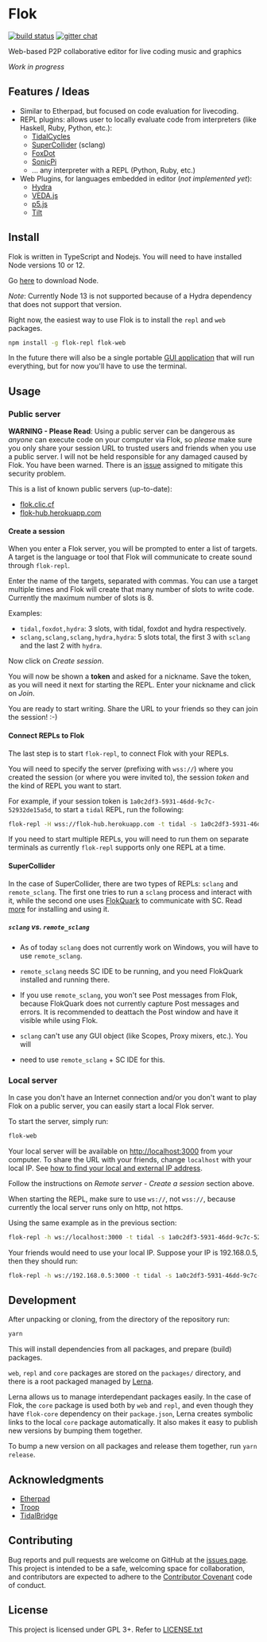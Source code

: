 # Flok

[![build status](https://img.shields.io/travis/munshkr/flok/master.svg?style=flat-square)](https://travis-ci.org/munshkr/flok)
[![gitter chat](https://img.shields.io/gitter/room/munshkr/flok.svg?style=flat-square)](https://gitter.im/munshkr/flok)

Web-based P2P collaborative editor for live coding music and graphics

*Work in progress*


## Features / Ideas

* Similar to Etherpad, but focused on code evaluation for livecoding.
* REPL plugins: allows user to locally evaluate code from interpreters (like
  Haskell, Ruby, Python, etc.):
  - [TidalCycles](https://tidalcycles.org/)
  - [SuperCollider](https://supercollider.github.io/) (sclang)
  - [FoxDot](https://foxdot.org/)
  - [SonicPi](https://sonic-pi.net/)
  - ... any interpreter with a REPL (Python, Ruby, etc.)
* Web Plugins, for languages embedded in editor (*not implemented yet*):
  - [Hydra](https://github.com/ojack/hydra)
  - [VEDA.js](https://github.com/fand/vedajs)
  - [p5.js](https://p5js.org/)
  - [Tilt](https://github.com/munshkr/tilt)


## Install

Flok is written in TypeScript and Nodejs.  You will need to have installed Node
versions 10 or 12.

Go [here](https://nodejs.org/) to download Node.

*Note*: Currently Node 13 is not supported because of a Hydra dependency that
does not support that version.

Right now, the easiest way to use Flok is to install the `repl` and `web`
packages.

```sh
npm install -g flok-repl flok-web
```

In the future there will also be a single portable [GUI
application](https://github.com/munshkr/flok-gui) that will run everything, but
for now you'll have to use the terminal.


## Usage

### Public server

**WARNING - Please Read**: Using a public server can be dangerous as *anyone*
can execute code on your computer via Flok, so *please* make sure you only
share your session URL to trusted users and friends when you use a public
server.  I will not be held responsible for any damaged caused by Flok.  You
have been warned.  There is an
[issue](https://github.com/munshkr/flok/issues/2) assigned to mitigate this
security problem.

This is a list of known public servers (up-to-date):

* [flok.clic.cf](https://flok.clic.cf)
* [flok-hub.herokuapp.com](https://flok-hub.herokuapp.com)

#### Create a session

When you enter a Flok server, you will be prompted to enter a list of targets.
A target is the language or tool that Flok will communicate to create sound
through `flok-repl`.

Enter the name of the targets, separated with commas.  You can use a target
multiple times and Flok will create that many number of slots to write code.
Currently the maximum number of slots is 8.

Examples:

* `tidal,foxdot,hydra`: 3 slots, with tidal, foxdot and hydra respectively.
* `sclang,sclang,sclang,hydra,hydra`: 5 slots total, the first 3 with `sclang`
  and the last 2 with `hydra`.

Now click on *Create session*.

You will now be shown a **token** and asked for a nickname. Save the token, as
you will need it next for starting the REPL.  Enter your nickname and click on
*Join*.

You are ready to start writing.  Share the URL to your friends so they can join
the session! :-)

#### Connect REPLs to Flok

The last step is to start `flok-repl`, to connect Flok with your REPLs.

You will need to specify the server (prefixing with `wss://`) where you created
the session (or where you were invited to), the session *token* and the kind of
REPL you want to start.

For example, if your session token is `1a0c2df3-5931-46dd-9c7c-52932de15a5d`,
to start a `tidal` REPL, run the following:

```sh
flok-repl -H wss://flok-hub.herokuapp.com -t tidal -s 1a0c2df3-5931-46dd-9c7c-52932de15a5d
```

If you need to start multiple REPLs, you will need to run them on separate
terminals as currently `flok-repl` supports only one REPL at a time.

#### SuperCollider

In the case of SuperCollider, there are two types of REPLs: `sclang` and
`remote_sclang`. The first one tries to run a `sclang` process and interact
with it, while the second one uses
[FlokQuark](https://github.com/munshkr/FlokQuark) to communicate with SC.  Read
[more](https://github.com/munshkr/FlokQuark/blob/master/README.md) for
installing and using it.


##### `sclang` vs. `remote_sclang`

* As of today `sclang` does not currently work on Windows, you will have to use
`remote_sclang`.

* `remote_sclang` needs SC IDE to be running, and you need FlokQuark installed
  and running there.

* If you use `remote_sclang`, you won't see Post messages from Flok, because
  FlokQuark does not currently capture Post messages and errors.  It is
  recommended to deattach the Post window and have it visible while using Flok.

* `sclang` can't use any GUI object (like Scopes, Proxy mixers, etc.). You will
* need to use `remote_sclang` + SC IDE for this.


### Local server

In case you don't have an Internet connection and/or you don't want to play
Flok on a public server, you can easily start a local Flok server.

To start the server, simply run:

```sh
flok-web
```

Your local server will be available on
[http://localhost:3000](http://localhost:3000) from your computer.  To share
the URL with your friends, change `localhost` with your local IP. See
[how to find your local and external IP address](https://lifehacker.com/how-to-find-your-local-and-external-ip-address-5833108).

Follow the instructions on *Remote server - Create a session* section above.

When starting the REPL, make sure to use `ws://`, not `wss://`, because
currently the local server runs only on http, not https.

Using the same example as in the previous section:

```sh
flok-repl -h ws://localhost:3000 -t tidal -s 1a0c2df3-5931-46dd-9c7c-52932de15a5d
```

Your friends would need to use your local IP. Suppose your IP is 192.168.0.5,
then they should run:

```sh
flok-repl -h ws://192.168.0.5:3000 -t tidal -s 1a0c2df3-5931-46dd-9c7c-52932de15a5d
```


## Development

After unpacking or cloning, from the directory of the repository run:

```sh
yarn
```

This will install dependencies from all packages, and prepare (build) packages.

`web`, `repl` and `core` packages are stored on the `packages/` directory, and
there is a root packaged managed by [Lerna](https://github.com/lerna/lerna).

Lerna allows us to manage interdependant packages easily. In the case of Flok,
the `core` package is used both by `web` and `repl`, and even though they have
`flok-core` dependency on their `package.json`, Lerna creates symbolic links to
the local `core` package automatically.  It also makes it easy to publish new
versions by bumping them together.

To bump a new version on all packages and release them together, run `yarn release`.


## Acknowledgments

* [Etherpad](https://github.com/ether/etherpad-lite)
* [Troop](https://github.com/Qirky/Troop)
* [TidalBridge](https://gitlab.com/colectivo-de-livecoders/tidal-bridge)


## Contributing

Bug reports and pull requests are welcome on GitHub at the [issues
page](https://github.com/munshkr/flok). This project is intended to be a safe,
welcoming space for collaboration, and contributors are expected to adhere to
the [Contributor Covenant](http://contributor-covenant.org) code of conduct.


## License

This project is licensed under GPL 3+. Refer to [LICENSE.txt](LICENSE.txt)
